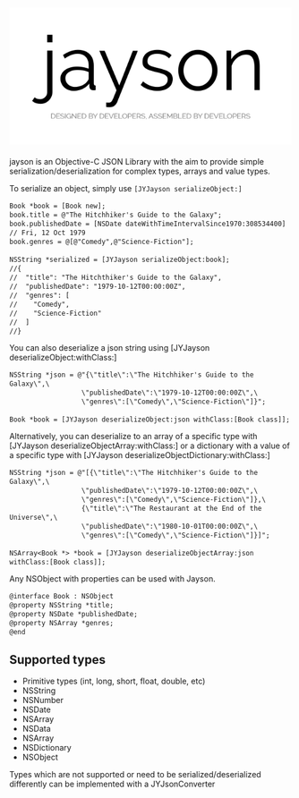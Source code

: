 ![jayson logo](jayson.png)
------

jayson is an Objective-C JSON Library with the aim to provide simple serialization/deserialization 
for complex types, arrays and value types.

To serialize an object, simply use ```[JYJayson serializeObject:]```

```objc
Book *book = [Book new];
book.title = @"The Hitchhiker's Guide to the Galaxy";
book.publishedDate = [NSDate dateWithTimeIntervalSince1970:308534400] // Fri, 12 Oct 1979
book.genres = @[@"Comedy",@"Science-Fiction"];

NSString *serialized = [JYJayson serializeObject:book];
//{
//  "title": "The Hitchthiker's Guide to the Galaxy",
//  "publishedDate": "1979-10-12T00:00:00Z",
//  "genres": [
//    "Comedy",
//    "Science-Fiction"
//  ]
//}
```

You can also deserialize a json string using [JYJayson deserializeObject:withClass:]

```objc
NSString *json = @"{\"title\":\"The Hitchhiker's Guide to the Galaxy\",\
                  \"publishedDate\":\"1979-10-12T00:00:00Z\",\
                  \"genres\":[\"Comedy\",\"Science-Fiction\"]}";

Book *book = [JYJayson deserializeObject:json withClass:[Book class]];
```

Alternatively, you can deserialize to an array of a specific type with [JYJayson deserializeObjectArray:withClass:]
or a dictionary with a value of a specific type with [JYJayson deserializeObjectDictionary:withClass:]

```objc
NSString *json = @"[{\"title\":\"The Hitchhiker's Guide to the Galaxy\",\
                  \"publishedDate\":\"1979-10-12T00:00:00Z\",\
                  \"genres\":[\"Comedy\",\"Science-Fiction\"]},\
                  {\"title\":\"The Restaurant at the End of the Universe\",\
                  \"publishedDate\":\"1980-10-01T00:00:00Z\",\
                  \"genres\":[\"Comedy\",\"Science-Fiction\"]}]";

NSArray<Book *> *book = [JYJayson deserializeObjectArray:json withClass:[Book class]];
```

Any NSObject with properties can be used with Jayson.

```objc
@interface Book : NSObject
@property NSString *title;
@property NSDate *publishedDate;
@property NSArray *genres;
@end
```

Supported types
---------------

- Primitive types (int, long, short, float, double, etc)
- NSString
- NSNumber
- NSDate
- NSArray
- NSData
- NSArray
- NSDictionary
- NSObject

Types which are not supported or need to be serialized/deserialized differently can be implemented with a JYJsonConverter 
